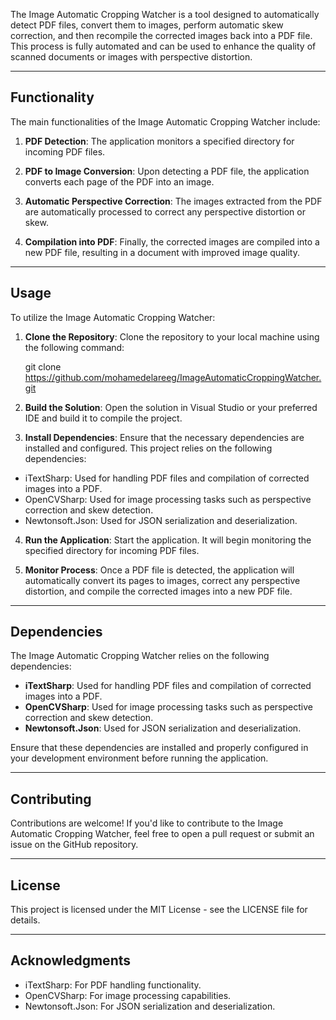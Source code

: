 The Image Automatic Cropping Watcher is a tool designed to automatically detect
PDF files, convert them to images, perform automatic skew correction, and then
recompile the corrected images back into a PDF file. This process is fully
automated and can be used to enhance the quality of scanned documents or images
with perspective distortion.

-------------------------------------------------------------------------------

Functionality
-------------

The main functionalities of the Image Automatic Cropping Watcher include:

1. **PDF Detection**: The application monitors a specified directory for incoming
   PDF files.

2. **PDF to Image Conversion**: Upon detecting a PDF file, the application
   converts each page of the PDF into an image.

3. **Automatic Perspective Correction**: The images extracted from the PDF are
   automatically processed to correct any perspective distortion or skew.

4. **Compilation into PDF**: Finally, the corrected images are compiled into a
   new PDF file, resulting in a document with improved image quality.
-------------------------------------------------------------------------------

Usage
-----

To utilize the Image Automatic Cropping Watcher:

1. **Clone the Repository**: Clone the repository to your local machine using
   the following command:

   git clone https://github.com/mohamedelareeg/ImageAutomaticCroppingWatcher.git

2. **Build the Solution**: Open the solution in Visual Studio or your preferred
IDE and build it to compile the project.

3. **Install Dependencies**: Ensure that the necessary dependencies are
installed and configured. This project relies on the following dependencies:
- iTextSharp: Used for handling PDF files and compilation of corrected images
  into a PDF.
- OpenCVSharp: Used for image processing tasks such as perspective correction
  and skew detection.
- Newtonsoft.Json: Used for JSON serialization and deserialization.

4. **Run the Application**: Start the application. It will begin monitoring the
specified directory for incoming PDF files.

5. **Monitor Process**: Once a PDF file is detected, the application will
automatically convert its pages to images, correct any perspective distortion,
and compile the corrected images into a new PDF file.

-------------------------------------------------------------------------------

Dependencies
------------

The Image Automatic Cropping Watcher relies on the following dependencies:

- **iTextSharp**: Used for handling PDF files and compilation of corrected images
into a PDF.
- **OpenCVSharp**: Used for image processing tasks such as perspective correction
and skew detection.
- **Newtonsoft.Json**: Used for JSON serialization and deserialization.

Ensure that these dependencies are installed and properly configured in your
development environment before running the application.

-------------------------------------------------------------------------------

Contributing
------------

Contributions are welcome! If you'd like to contribute to the Image Automatic
Cropping Watcher, feel free to open a pull request or submit an issue on the
GitHub repository.

-------------------------------------------------------------------------------

License
-------

This project is licensed under the MIT License - see the LICENSE file for
details.

-------------------------------------------------------------------------------

Acknowledgments
---------------

- iTextSharp: For PDF handling functionality.
- OpenCVSharp: For image processing capabilities.
- Newtonsoft.Json: For JSON serialization and deserialization.
